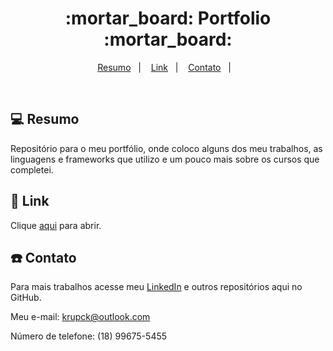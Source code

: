 <h1 align="center">
  :mortar_board: Portfolio :mortar_board:
</h1>

<p align="center">
<a href="#-projeto">Resumo</a>&nbsp;&nbsp;&nbsp;|&nbsp;&nbsp;&nbsp;
  <a href="#rocket-tecnologias">Link</a>&nbsp;&nbsp;&nbsp;|&nbsp;&nbsp;&nbsp;  
  <a href="#-layout">Contato</a>&nbsp;&nbsp;&nbsp;|&nbsp;&nbsp;&nbsp;
</p>

<br>

## 💻 Resumo

Repositório para o meu portfólio, onde coloco alguns dos meu trabalhos, as linguagens e frameworks que utilizo e um pouco mais sobre os cursos que completei.


## :rocket: Link

Clique [aqui](https://krupique.github.io/portfolio-io/) para abrir.

## :telephone: Contato

Para mais trabalhos acesse meu [LinkedIn](https://www.linkedin.com/in/henrique-krupck//) e outros repositórios aqui no GitHub. 

Meu e-mail: krupck@outlook.com

Número de telefone: (18) 99675-5455


